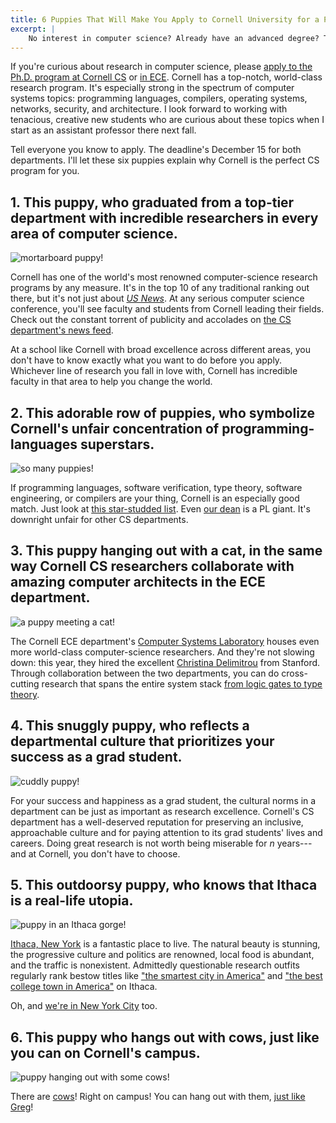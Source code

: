 ```yaml
---
title: 6 Puppies That Will Make You Apply to Cornell University for a Ph.D. in Computer Science
excerpt: |
    No interest in computer science? Already have an advanced degree? These puppies don't care! Be careful before you click; you'll be preparing your application materials before you get to #4.
---
```

If you're curious about research in computer science, please [apply to the Ph.D. program at Cornell CS][csapply] or [in ECE][eceapply].
Cornell has a top-notch, world-class research program.
It's especially strong in the spectrum of computer systems topics: programming languages, compilers, operating systems, networks, security, and architecture.
I look forward to working with tenacious, creative new students who are curious about these topics when I start as an assistant professor there next fall.

Tell everyone you know to apply.
The deadline's December 15 for both departments.
I'll let these six puppies explain why Cornell is the perfect CS program for you.

[csapply]: https://www.cs.cornell.edu/phd/admissions#application
[eceapply]: http://www.ece.cornell.edu/ece/academics/graduate/phd/admission.cfm

## 1. This puppy, who graduated from a top-tier department with incredible researchers in every area of computer science.

<img class="img-responsive" src="{{site.url}}/media/puppies/1.jpg" alt="mortarboard puppy!">

Cornell has one of the world's most renowned computer-science research programs by any measure.
It's in the top 10 of any traditional ranking out there, but it's not just about [*US News*][usnews].
At any serious computer science conference, you'll see faculty and students from Cornell leading their fields.
Check out the constant torrent of publicity and accolades on [the CS department's news feed][csnews].

At a school like Cornell with broad excellence across different areas, you don't have to know exactly what you want to do before you apply.
Whichever line of research you fall in love with, Cornell has incredible faculty in that area to help you change the world.

[usnews]: http://grad-schools.usnews.rankingsandreviews.com/best-graduate-schools/top-science-schools/computer-science-rankings
[csnews]: http://www.cs.cornell.edu/information/news

## 2. This adorable row of puppies, who symbolize Cornell's unfair concentration of programming-languages superstars.

<img class="img-responsive" src="{{site.url}}/media/puppies/2.jpg" alt="so many puppies!">

If programming languages, software verification, type theory, software engineering, or compilers are your thing, Cornell is an especially good match.
Just look at [this star-studded list][plfac].
Even [our dean][greg] is a PL giant.
It's downright unfair for other CS departments.

[plfac]: https://www.cs.cornell.edu/research/lang
[greg]: http://www.cs.cornell.edu/~jgm/

## 3. This puppy hanging out with a cat, in the same way Cornell CS researchers collaborate with amazing computer architects in the ECE department.

<img class="img-responsive" src="{{site.url}}/media/puppies/3.gif" alt="a puppy meeting a cat!">

The Cornell ECE department's [Computer Systems Laboratory][csl] houses even more world-class computer-science researchers.
And they're not slowing down: this year, they hired the excellent [Christina Delimitrou][delimitrou] from Stanford.
Through collaboration between the two departments, you can do cross-cutting research that spans the entire system stack [from logic gates to type theory][secverilog].

[csl]: http://www.csl.cornell.edu
[delimitrou]: http://www.csl.cornell.edu/~delimitrou/
[secverilog]: http://www.cs.cornell.edu/andru/papers/asplos15/asplos15.pdf

## 4. This snuggly puppy, who reflects a departmental culture that prioritizes your success as a grad student.

<img class="img-responsive" src="{{site.url}}/media/puppies/4.jpg" alt="cuddly puppy!">

For your success and happiness as a grad student, the cultural norms in a department can be just as important as research excellence.
Cornell's CS department has a well-deserved reputation for preserving an inclusive, approachable culture and for paying attention to its grad students' lives and careers.
Doing great research is not worth being miserable for *n* years---and at Cornell, you don't have to choose.

## 5. This outdoorsy puppy, who knows that Ithaca is a real-life utopia.

<img class="img-responsive" src="{{site.url}}/media/puppies/5.jpg" alt="puppy in an Ithaca gorge!">

[Ithaca, New York][ithaca] is a fantastic place to live.
The natural beauty is stunning, the progressive culture and politics are renowned, local food is abundant, and the traffic is nonexistent.
Admittedly questionable research outfits regularly rank bestow titles like ["the smartest city in America"][sm]
and ["the best college town in America"][ct] on Ithaca.

Oh, and [we're in New York City][tech] too.

[tech]: http://tech.cornell.edu
[ithaca]: https://en.wikipedia.org/wiki/Ithaca,_New_York
[ct]: http://www.businessinsider.com/ithaca-is-the-best-college-town-in-america-2014-10?op=1
[sm]: http://venturebeat.com/2013/06/25/smartest-cities-in-america/

## 6. This puppy who hangs out with cows, just like you can on Cornell's campus.

<img class="img-responsive" src="{{site.url}}/media/puppies/6.jpg" alt="puppy hanging out with some cows!">

There are [cows][curc]! Right on campus! You can hang out with them, [just like Greg][gregcows]!

[curc]: https://ansci.cals.cornell.edu/about-us/facilities
[gregcows]: https://www.quora.com/Why-is-Professor-Greg-Morrisett-so-fond-of-cows

